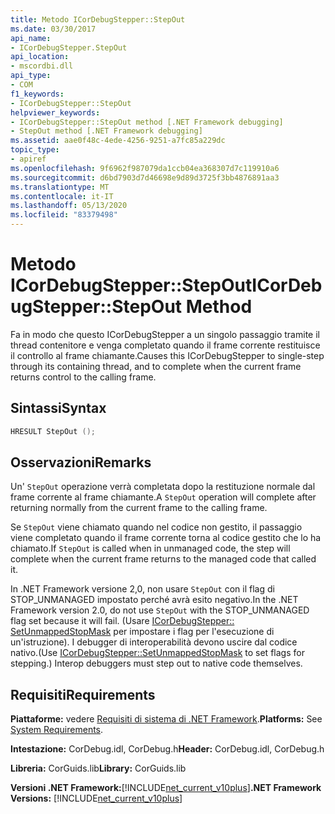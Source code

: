 ```yaml
---
title: Metodo ICorDebugStepper::StepOut
ms.date: 03/30/2017
api_name:
- ICorDebugStepper.StepOut
api_location:
- mscordbi.dll
api_type:
- COM
f1_keywords:
- ICorDebugStepper::StepOut
helpviewer_keywords:
- ICorDebugStepper::StepOut method [.NET Framework debugging]
- StepOut method [.NET Framework debugging]
ms.assetid: aae0f48c-4ede-4256-9251-a7fc85a229dc
topic_type:
- apiref
ms.openlocfilehash: 9f6962f987079da1ccb04ea368307d7c119910a6
ms.sourcegitcommit: d6bd7903d7d46698e9d89d3725f3bb4876891aa3
ms.translationtype: MT
ms.contentlocale: it-IT
ms.lasthandoff: 05/13/2020
ms.locfileid: "83379498"
---
```

# <a name="icordebugstepperstepout-method"></a><span data-ttu-id="99dd5-102">Metodo ICorDebugStepper::StepOut</span><span class="sxs-lookup"><span data-stu-id="99dd5-102">ICorDebugStepper::StepOut Method</span></span>
<span data-ttu-id="99dd5-103">Fa in modo che questo ICorDebugStepper a un singolo passaggio tramite il thread contenitore e venga completato quando il frame corrente restituisce il controllo al frame chiamante.</span><span class="sxs-lookup"><span data-stu-id="99dd5-103">Causes this ICorDebugStepper to single-step through its containing thread, and to complete when the current frame returns control to the calling frame.</span></span>  
  
## <a name="syntax"></a><span data-ttu-id="99dd5-104">Sintassi</span><span class="sxs-lookup"><span data-stu-id="99dd5-104">Syntax</span></span>  
  
```cpp  
HRESULT StepOut ();  
```  
  
## <a name="remarks"></a><span data-ttu-id="99dd5-105">Osservazioni</span><span class="sxs-lookup"><span data-stu-id="99dd5-105">Remarks</span></span>  
 <span data-ttu-id="99dd5-106">Un' `StepOut` operazione verrà completata dopo la restituzione normale dal frame corrente al frame chiamante.</span><span class="sxs-lookup"><span data-stu-id="99dd5-106">A `StepOut` operation will complete after returning normally from the current frame to the calling frame.</span></span>  
  
 <span data-ttu-id="99dd5-107">Se `StepOut` viene chiamato quando nel codice non gestito, il passaggio viene completato quando il frame corrente torna al codice gestito che lo ha chiamato.</span><span class="sxs-lookup"><span data-stu-id="99dd5-107">If `StepOut` is called when in unmanaged code, the step will complete when the current frame returns to the managed code that called it.</span></span>  
  
 <span data-ttu-id="99dd5-108">In .NET Framework versione 2,0, non usare `StepOut` con il flag di STOP_UNMANAGED impostato perché avrà esito negativo.</span><span class="sxs-lookup"><span data-stu-id="99dd5-108">In the .NET Framework version 2.0, do not use `StepOut` with the STOP_UNMANAGED flag set because it will fail.</span></span> <span data-ttu-id="99dd5-109">(Usare [ICorDebugStepper:: SetUnmappedStopMask](icordebugstepper-setunmappedstopmask-method.md) per impostare i flag per l'esecuzione di un'istruzione). I debugger di interoperabilità devono uscire dal codice nativo.</span><span class="sxs-lookup"><span data-stu-id="99dd5-109">(Use [ICorDebugStepper::SetUnmappedStopMask](icordebugstepper-setunmappedstopmask-method.md) to set flags for stepping.) Interop debuggers must step out to native code themselves.</span></span>  
  
## <a name="requirements"></a><span data-ttu-id="99dd5-110">Requisiti</span><span class="sxs-lookup"><span data-stu-id="99dd5-110">Requirements</span></span>  
 <span data-ttu-id="99dd5-111">**Piattaforme:** vedere [Requisiti di sistema di .NET Framework](../../get-started/system-requirements.md).</span><span class="sxs-lookup"><span data-stu-id="99dd5-111">**Platforms:** See [System Requirements](../../get-started/system-requirements.md).</span></span>  
  
 <span data-ttu-id="99dd5-112">**Intestazione:** CorDebug.idl, CorDebug.h</span><span class="sxs-lookup"><span data-stu-id="99dd5-112">**Header:** CorDebug.idl, CorDebug.h</span></span>  
  
 <span data-ttu-id="99dd5-113">**Libreria:** CorGuids.lib</span><span class="sxs-lookup"><span data-stu-id="99dd5-113">**Library:** CorGuids.lib</span></span>  
  
 <span data-ttu-id="99dd5-114">**Versioni .NET Framework:**[!INCLUDE[net_current_v10plus](../../../../includes/net-current-v10plus-md.md)]</span><span class="sxs-lookup"><span data-stu-id="99dd5-114">**.NET Framework Versions:** [!INCLUDE[net_current_v10plus](../../../../includes/net-current-v10plus-md.md)]</span></span>
